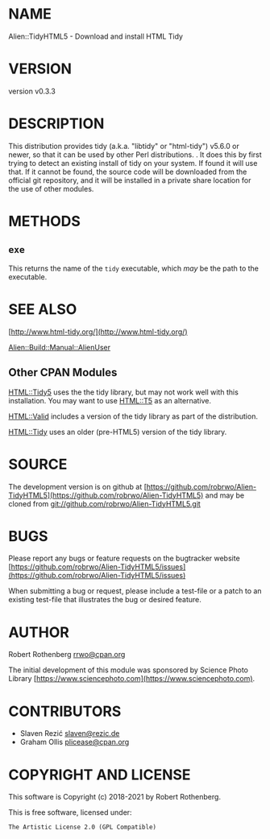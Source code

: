 # NAME

Alien::TidyHTML5 - Download and install HTML Tidy

# VERSION

version v0.3.3

# DESCRIPTION

This distribution provides tidy (a.k.a. "libtidy" or "html-tidy")
v5.6.0 or newer, so that it can be used by other Perl
distributions. . It does this by first trying to detect an existing
install of tidy on your system. If found it will use that. If it
cannot be found, the source code will be downloaded from the official
git repository, and it will be installed in a private share location
for the use of other modules.

# METHODS

## `exe`

This returns the name of the `tidy` executable, which _may_ be
the path to the executable.

# SEE ALSO

[http://www.html-tidy.org/](http://www.html-tidy.org/)

[Alien::Build::Manual::AlienUser](https://metacpan.org/pod/Alien::Build::Manual::AlienUser)

## Other CPAN Modules

[HTML::Tidy5](https://metacpan.org/pod/HTML::Tidy5) uses the the tidy library, but may not work well with
this installation. You may want to use [HTML::T5](https://metacpan.org/pod/HTML::T5) as an alternative.

[HTML::Valid](https://metacpan.org/pod/HTML::Valid) includes a version of the tidy library as part of the
distribution.

[HTML::Tidy](https://metacpan.org/pod/HTML::Tidy) uses an older (pre-HTML5) version of the tidy library.

# SOURCE

The development version is on github at [https://github.com/robrwo/Alien-TidyHTML5](https://github.com/robrwo/Alien-TidyHTML5)
and may be cloned from [git://github.com/robrwo/Alien-TidyHTML5.git](git://github.com/robrwo/Alien-TidyHTML5.git)

# BUGS

Please report any bugs or feature requests on the bugtracker website
[https://github.com/robrwo/Alien-TidyHTML5/issues](https://github.com/robrwo/Alien-TidyHTML5/issues)

When submitting a bug or request, please include a test-file or a
patch to an existing test-file that illustrates the bug or desired
feature.

# AUTHOR

Robert Rothenberg <rrwo@cpan.org>

The initial development of this module was sponsored by Science Photo
Library [https://www.sciencephoto.com](https://www.sciencephoto.com).

# CONTRIBUTORS

- Slaven Rezić <slaven@rezic.de>
- Graham Ollis <plicease@cpan.org>

# COPYRIGHT AND LICENSE

This software is Copyright (c) 2018-2021 by Robert Rothenberg.

This is free software, licensed under:

```
The Artistic License 2.0 (GPL Compatible)
```
